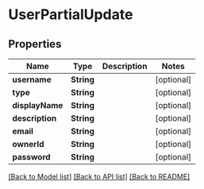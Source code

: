 # UserPartialUpdate

## Properties
Name | Type | Description | Notes
------------ | ------------- | ------------- | -------------
**username** | **String** |  | [optional] 
**type** | **String** |  | [optional] 
**displayName** | **String** |  | [optional] 
**description** | **String** |  | [optional] 
**email** | **String** |  | [optional] 
**ownerId** | **String** |  | [optional] 
**password** | **String** |  | [optional] 

[[Back to Model list]](../README.md#documentation-for-models) [[Back to API list]](../README.md#documentation-for-api-endpoints) [[Back to README]](../README.md)


